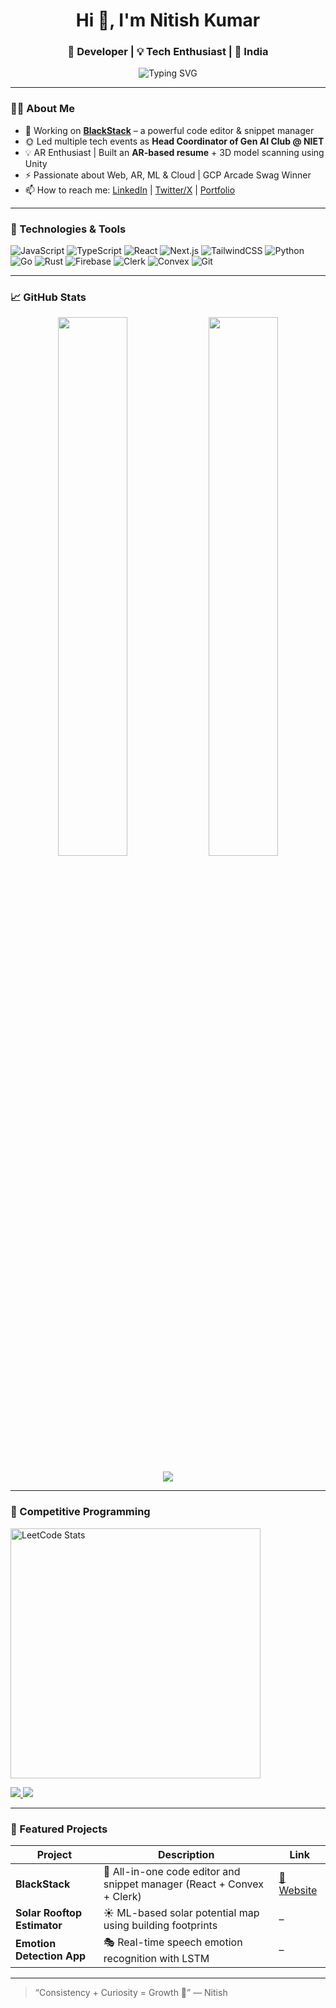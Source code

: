 <h1 align="center">Hi 👋, I'm Nitish Kumar</h1>
<h3 align="center">🚀 Developer | 💡 Tech Enthusiast | 📍 India</h3>

<p align="center">
  <img src="https://readme-typing-svg.demolab.com?font=Fira+Code&pause=1000&color=F7B93D&width=435&lines=Tech+Explorer+%F0%9F%9A%80;Code.+Create.+Inspire.+%F0%9F%96%A5%EF%B8%8F;Always+learning+something+new+%F0%9F%92%AA" alt="Typing SVG" />
</p>

---

### 🧑‍💻 About Me

- 💼 Working on **[BlackStack](https://blackstack.vercel.app/)** – a powerful code editor & snippet manager  
- 🌞 Led multiple tech events as **Head Coordinator of Gen AI Club @ NIET**
- 💡 AR Enthusiast | Built an **AR-based resume** + 3D model scanning using Unity
- ⚡ Passionate about Web, AR, ML & Cloud | GCP Arcade Swag Winner  
- 📫 How to reach me: [LinkedIn](https://www.linkedin.com/in/nitish-kr01/) | [Twitter/X](https://twitter.com/Nitishkr01) | [Portfolio](https://nitish-kr01.github.io/)

---

### 🚀 Technologies & Tools

![JavaScript](https://img.shields.io/badge/-JavaScript-black?style=flat-square&logo=javascript)
![TypeScript](https://img.shields.io/badge/-TypeScript-007ACC?style=flat-square&logo=typescript)
![React](https://img.shields.io/badge/-React-black?style=flat-square&logo=react)
![Next.js](https://img.shields.io/badge/-Next.js-000?style=flat-square&logo=next.js)
![TailwindCSS](https://img.shields.io/badge/-Tailwind-06B6D4?style=flat-square&logo=tailwind-css)
![Python](https://img.shields.io/badge/-Python-3776AB?style=flat-square&logo=python)
![Go](https://img.shields.io/badge/-Go-00ADD8?style=flat-square&logo=go)
![Rust](https://img.shields.io/badge/-Rust-black?style=flat-square&logo=rust)
![Firebase](https://img.shields.io/badge/-Firebase-FFCA28?style=flat-square&logo=firebase)
![Clerk](https://img.shields.io/badge/-Clerk-black?style=flat-square&logo=clerk)
![Convex](https://img.shields.io/badge/-Convex-3F3F46?style=flat-square&logo=)
![Git](https://img.shields.io/badge/-Git-black?style=flat-square&logo=git)

---

### 📈 GitHub Stats

<p align="center">
  <img src="https://github-readme-stats.vercel.app/api?username=nitish-kr01&show_icons=true&theme=radical&hide_border=true" width="47%" />
  <img src="https://streak-stats.demolab.com?user=nitish-kr01&theme=radical&hide_border=true" width="47%" />
</p>

<p align="center">
  <img src="https://github-readme-activity-graph.vercel.app/graph?username=nitish-kr01&theme=react-dark&hide_border=true" />
</p>

---
### 🧠 Competitive Programming

<p align="left">
  <a href="https://leetcode.com/u/Nitish_kr01/" target="_blank">
    <img src="https://leetcard.jacoblin.cool/Nitish_kr01?theme=dark&font=Karma&ext=heatmap" alt="LeetCode Stats" width="400" />
  </a>
</p>

<p align="left">
  <a href="https://www.geeksforgeeks.org/user/nitish_kr01/" target="_blank">
    <img src="https://img.shields.io/badge/GeeksforGeeks-nitish__kr01-18c47d?style=flat-square&logo=geeksforgeeks&logoColor=white" />
  </a>
  <a href="https://codeforces.com/profile/Jaardo" target="_blank">
    <img src="https://img.shields.io/badge/Codeforces-Jaardo-orange?style=flat-square&logo=codeforces&logoColor=white" />
  </a>
</p>

---

### 📌 Featured Projects

| Project | Description | Link |
|--------|-------------|------|
| **BlackStack** | 🧠 All-in-one code editor and snippet manager (React + Convex + Clerk) | [🔗 Website](https://blackstack.vercel.app/) |
| **Solar Rooftop Estimator** | ☀️ ML-based solar potential map using building footprints | – |
| **Emotion Detection App** | 🎭 Real-time speech emotion recognition with LSTM | – |

---

> “Consistency + Curiosity = Growth 🚀” — Nitish

